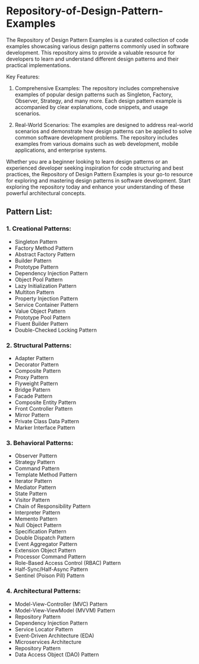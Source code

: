 # Repository-of-Design-Pattern-Examples
The Repository of Design Pattern Examples is a curated collection of code examples showcasing various design patterns commonly used in software development. This repository aims to provide a valuable resource for developers to learn and understand different design patterns and their practical implementations.

Key Features:
1. Comprehensive Examples: The repository includes comprehensive examples of popular design patterns such as Singleton, Factory, Observer, Strategy, and many more. Each design pattern example is accompanied by clear explanations, code snippets, and usage scenarios.

2. Real-World Scenarios: The examples are designed to address real-world scenarios and demonstrate how design patterns can be applied to solve common software development problems. The repository includes examples from various domains such as web development, mobile applications, and enterprise systems.

Whether you are a beginner looking to learn design patterns or an experienced developer seeking inspiration for code structuring and best practices, the Repository of Design Pattern Examples is your go-to resource for exploring and mastering design patterns in software development. Start exploring the repository today and enhance your understanding of these powerful architectural concepts.

## Pattern List:

### 1. Creational Patterns:
   - Singleton Pattern
   - Factory Method Pattern
   - Abstract Factory Pattern
   - Builder Pattern
   - Prototype Pattern    
   - Dependency Injection Pattern
   - Object Pool Pattern
   - Lazy Initialization Pattern
   - Multiton Pattern
   - Property Injection Pattern
   - Service Container Pattern
   - Value Object Pattern
   - Prototype Pool Pattern
   - Fluent Builder Pattern
   - Double-Checked Locking Pattern
          
### 2. Structural Patterns:
   - Adapter Pattern
   - Decorator Pattern
   - Composite Pattern
   - Proxy Pattern
   - Flyweight Pattern
   - Bridge Pattern
   - Facade Pattern
   - Composite Entity Pattern
   - Front Controller Pattern   
   - Mirror Pattern
   - Private Class Data Pattern
   - Marker Interface Pattern
   
### 3. Behavioral Patterns:
   - Observer Pattern
   - Strategy Pattern
   - Command Pattern
   - Template Method Pattern
   - Iterator Pattern
   - Mediator Pattern
   - State Pattern
   - Visitor Pattern
   - Chain of Responsibility Pattern
   - Interpreter Pattern
   - Memento Pattern         
   - Null Object Pattern
   - Specification Pattern
   - Double Dispatch Pattern
   - Event Aggregator Pattern
   - Extension Object Pattern
   - Processor Command Pattern
   - Role-Based Access Control (RBAC) Pattern
   - Half-Sync/Half-Async Pattern
   - Sentinel (Poison Pill) Pattern
        
### 4. Architectural Patterns:
   - Model-View-Controller (MVC) Pattern
   - Model-View-ViewModel (MVVM) Pattern
   - Repository Pattern
   - Dependency Injection Pattern
   - Service Locator Pattern
   - Event-Driven Architecture (EDA)
   - Microservices Architecture
   - Repository Pattern
   - Data Access Object (DAO) Pattern
